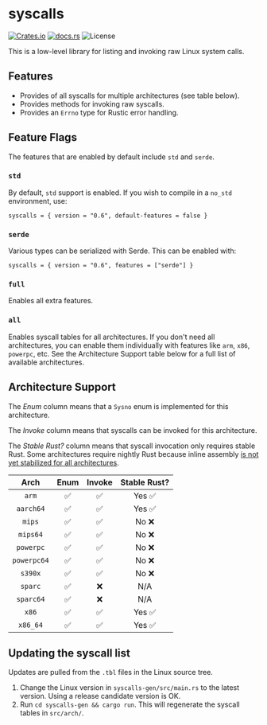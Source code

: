 # syscalls

[![Crates.io](https://img.shields.io/crates/v/syscalls?style=for-the-badge)](https://crates.io/crates/syscalls)
[![docs.rs](https://img.shields.io/docsrs/syscalls?style=for-the-badge)](https://docs.rs/syscalls)
![License](https://img.shields.io/crates/l/syscalls.svg?style=for-the-badge)

This is a low-level library for listing and invoking raw Linux system calls.

## Features

 - Provides of all syscalls for multiple architectures (see table below).
 - Provides methods for invoking raw syscalls.
 - Provides an `Errno` type for Rustic error handling.

## Feature Flags

The features that are enabled by default include `std` and `serde`.

### `std`

By default, `std` support is enabled. If you wish to compile in a `no_std`
environment, use:
```
syscalls = { version = "0.6", default-features = false }
```

### `serde`

Various types can be serialized with Serde. This can be enabled with:
```
syscalls = { version = "0.6", features = ["serde"] }
```

### `full`

Enables all extra features.

### `all`

Enables syscall tables for all architectures. If you don't need all
architectures, you can enable them individually with features like `arm`, `x86`,
`powerpc`, etc. See the Architecture Support table below for a full list of
available architectures.

## Architecture Support

The *Enum* column means that a `Sysno` enum is implemented for this
architecture.

The *Invoke* column means that syscalls can be invoked for this architecture.

The *Stable Rust?* column means that syscall invocation only requires stable
Rust. Some architectures require nightly Rust because inline assembly [is not
yet stabilized for all architectures][asm_experimental_arch].

[asm_experimental_arch]: https://github.com/rust-lang/rust/issues/93335

|     Arch    | Enum  | Invoke  | Stable Rust?      |
|:-----------:|:-----:|:-------:|:-----------------:|
|       `arm` |   ✅  |    ✅   | Yes ✅            |
|   `aarch64` |   ✅  |    ✅   | Yes ✅            |
|      `mips` |   ✅  |    ✅   | No ❌             |
|    `mips64` |   ✅  |    ✅   | No ❌             |
|   `powerpc` |   ✅  |    ✅   | No ❌             |
| `powerpc64` |   ✅  |    ✅   | No ❌             |
|     `s390x` |   ✅  |    ✅   | No ❌             |
|     `sparc` |   ✅  |    ❌   | N/A               |
|   `sparc64` |   ✅  |    ❌   | N/A               |
|       `x86` |   ✅  |    ✅   | Yes ✅            |
|    `x86_64` |   ✅  |    ✅   | Yes ✅            |

## Updating the syscall list

Updates are pulled from the `.tbl` files in the Linux source tree.

 1. Change the Linux version in `syscalls-gen/src/main.rs` to the latest
    version. Using a release candidate version is OK.
 2. Run `cd syscalls-gen && cargo run`. This will regenerate the syscall tables
    in `src/arch/`.

